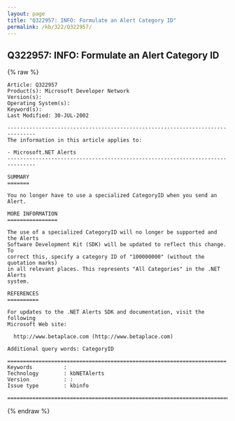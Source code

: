 ```yaml
---
layout: page
title: "Q322957: INFO: Formulate an Alert Category ID"
permalink: /kb/322/Q322957/
---
```


## Q322957: INFO: Formulate an Alert Category ID

{% raw %}

	Article: Q322957
	Product(s): Microsoft Developer Network
	Version(s): 
	Operating System(s): 
	Keyword(s): 
	Last Modified: 30-JUL-2002
	
	-------------------------------------------------------------------------------
	The information in this article applies to:
	
	- Microsoft.NET Alerts 
	-------------------------------------------------------------------------------
	
	SUMMARY
	=======
	
	You no longer have to use a specialized CategoryID when you send an Alert.
	
	MORE INFORMATION
	================
	
	The use of a specialized CategoryID will no longer be supported and the Alerts
	Software Development Kit (SDK) will be updated to reflect this change. To
	correct this, specify a category ID of "100000000" (without the quotation marks)
	in all relevant places. This represents "All Categories" in the .NET Alerts
	system.
	
	REFERENCES
	==========
	
	For updates to the .NET Alerts SDK and documentation, visit the following
	Microsoft Web site:
	
	  http://www.betaplace.com (http://www.betaplace.com)
	
	Additional query words: CategoryID
	
	======================================================================
	Keywords          :  
	Technology        : kbNETAlerts
	Version           : :
	Issue type        : kbinfo
	
	=============================================================================
	

{% endraw %}
